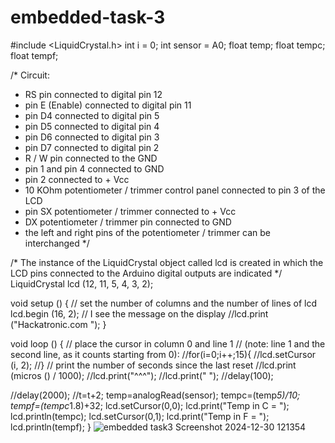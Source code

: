 # embedded-task-3
#include <LiquidCrystal.h>
int i = 0;
int sensor = A0;
float temp;
float tempc;
float tempf;

/*
Circuit:
 * RS pin connected to digital pin 12
 * pin E (Enable) connected to digital pin 11
 * pin D4 connected to digital pin 5
 * pin D5 connected to digital pin 4
 * pin D6 connected to digital pin 3
 * pin D7 connected to digital pin 2
 * R / W pin connected to the GND
 * pin 1 and pin 4 connected to GND
 * pin 2 connected to + Vcc
 * 10 KOhm potentiometer / trimmer control panel connected to pin 3 of the LCD
 * pin SX potentiometer / trimmer connected to + Vcc
 * DX potentiometer / trimmer pin connected to GND
 * the left and right pins of the potentiometer / trimmer can be interchanged
*/
 
  
/*
   The instance of the LiquidCrystal object called lcd is created in which
   the LCD pins connected to the Arduino digital outputs are indicated
*/
LiquidCrystal lcd (12, 11, 5, 4, 3, 2);
  
void setup () {
   // set the number of columns and the number of lines of lcd
  lcd.begin (16, 2);
  // I see the message on the display
  //lcd.print ("Hackatronic.com ");
}
  
void loop () {
  // place the cursor in column 0 and line 1
  // (note: line 1 and the second line, as it counts starting from 0):
  //for(i=0;i++;15){
  //lcd.setCursor (i, 2);
  //}
  // print the number of seconds since the last reset
  //lcd.print (micros () / 1000);
  //lcd.print("^^^");
  //lcd.print("   ");
  //delay(100);


//delay(2000);
//t=t+2;
temp=analogRead(sensor);
tempc=(temp*5)/10;
tempf=(tempc*1.8)+32;
lcd.setCursor(0,0);
lcd.print("Temp in C = ");
lcd.println(tempc);
lcd.setCursor(0,1);
lcd.print("Temp in F = ");
lcd.println(tempf);
}
![embedded task3 Screenshot 2024-12-30 121354](https://github.com/user-attachments/assets/dc98cc47-9141-490a-a105-655274a39ef3)
